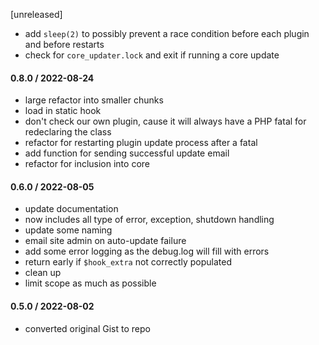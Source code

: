[unreleased]
* add `sleep(2)` to possibly prevent a race condition before each plugin and before restarts
* check for `core_updater.lock` and exit if running a core update

#### 0.8.0 / 2022-08-24
* large refactor into smaller chunks
* load in static hook
* don't check our own plugin, cause it will always have a PHP fatal for redeclaring the class
* refactor for restarting plugin update process after a fatal
* add function for sending successful update email
* refactor for inclusion into core

#### 0.6.0 / 2022-08-05
* update documentation
* now includes all type of error, exception, shutdown handling
* update some naming
* email site admin on auto-update failure
* add some error logging as the debug.log will fill with errors
* return early if `$hook_extra` not correctly populated
* clean up
* limit scope as much as possible

#### 0.5.0 / 2022-08-02
* converted original Gist to repo
